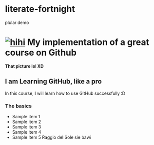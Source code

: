 # literate-fortnight
plular demo

# <a href='http://pluralsight.com'><img src='https://runt-of-the-web.com/wordpress/wp-content/uploads/2016/04/baby-taxidermy.jpg'  alt='hihi' /></a> My implementation of a great course on Github

**That picture lol XD**

## I am Learning GitHub, like a pro
In this course, I will learn how to use GitHub successfully :D 

### The basics
- Sample item 1
- Sample item 2
- Sample item 3
- Sample item 4
- Sample item 5
Raggio del Sole sie bawi
